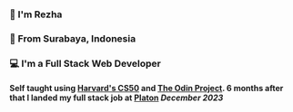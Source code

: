 ### 👋 I'm Rezha
### 📍 From Surabaya, Indonesia
### 💻 I'm a Full Stack Web Developer

#### Self taught using [Harvard's CS50](https://pll.harvard.edu/course/cs50-introduction-computer-science) and [The Odin Project](https://www.theodinproject.com). 6 months after that I landed my full stack job at [Platon](https://platon.co.id/) *December 2023*

<!--
**rezha4/rezha4** is a ✨ _special_ ✨ repository because its `README.md` (this file) appears on your GitHub profile.

Here are some ideas to get you started:

- 🔭 I’m currently working on ...
- 🌱 I’m currently learning ...
- 👯 I’m looking to collaborate on ...
- 🤔 I’m looking for help with ...
- 💬 Ask me about ...
- 📫 How to reach me: ...
- 😄 Pronouns: ...
- ⚡ Fun fact: ...
-->
